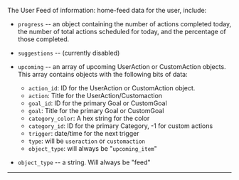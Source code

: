 
The User Feed of information: home-feed data for the user, include:

* `progress` -- an object containing the number of actions completed today,
  the number of total actions scheduled for today, and the percentage of
  those completed.
* `suggestions` -- (currently disabled)
* `upcoming` -- an array of upcoming UserAction or CustomAction objects. This
  array contains objects with the following bits of data:

    - `action_id`: ID for the UserAction or CustomAction object.
    - `action`: Title for the UserAction/Customaction
    - `goal_id`: ID for the primary Goal or CustomGoal
    - `goal`: Title for the primary Goal or CustomGoal
    - `category_color`: A hex string for the color
    - `category_id`: ID for the primary Category, -1 for custom actions
    - `trigger`: date/time for the next trigger
    - `type`: will be `useraction` or `customaction`
    - `object_type`: will always be "`upcoming_item`"

* `object_type` -- a string. Will always be "feed"

----
